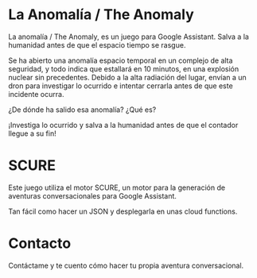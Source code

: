 # La Anomalía / The Anomaly

La anomalía / The Anomaly, es un juego para Google Assistant. Salva a la humanidad antes de que el espacio tiempo
se rasgue.

Se ha abierto una anomalía espacio temporal en un complejo de alta seguridad, y todo indica que estallará en 
10 minutos, en una explosión nuclear sin precedentes. Debido a la alta radiación del lugar, envían a un dron 
para investigar lo ocurrido e intentar cerrarla antes de que este incidente ocurra.

¿De dónde ha salido esa anomalía? ¿Qué es?

¡Investiga lo ocurrido y salva a la humanidad antes de que el contador llegue a su fin!

# SCURE

Este juego utiliza el motor SCURE, un motor para la generación de aventuras conversacionales para Google Assistant.

Tan fácil como hacer un JSON y desplegarla en unas cloud functions.

# Contacto

Contáctame y te cuento cómo hacer tu propia aventura conversacional.
